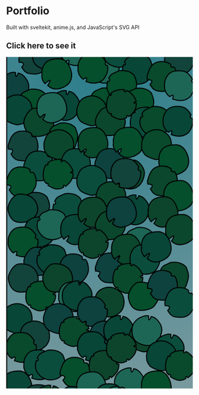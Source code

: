 # Portfolio

Built with sveltekit, anime.js, and JavaScript's SVG API


## Click here to see it
[![Tech Stack](./static/portfolio.png)](https://tijana.me/)